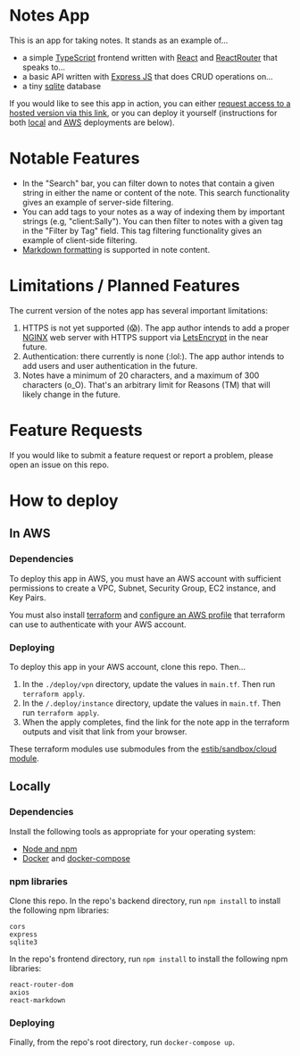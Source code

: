 
# Notes App

This is an app for taking notes. It stands as an example of...

- a simple [TypeScript](https://www.typescriptlang.org/) frontend written with [React](https://react.dev/) and [ReactRouter](https://reactrouter.com/en/main) that speaks to...
- a basic API written with [Express JS](https://expressjs.com/) that does CRUD operations on...
- a tiny [sqlite](https://www.sqlite.org/index.html) database

If you would like to see this app in action, you can either [request access to a hosted version via this link](https://forms.gle/S3TC22WzP7RFiAH27), or you can deploy it yourself (instructions for both [local](#Locally) and [AWS](#In-AWS) deployments are below). 

# Notable Features

* In the "Search" bar, you can filter down to notes that contain a given string in either the name or content of the note. This search functionality gives an example of server-side filtering. 
* You can add tags to your notes as a way of indexing them by important strings (e.g, "client:Sally"). You can then filter to notes with a given tag in the "Filter by Tag" field. This tag filtering functionality gives an example of client-side filtering. 
* [Markdown formatting](https://commonmark.org/help/) is supported in note content. 

# Limitations / Planned Features

The current version of the notes app has several important limitations:

1. HTTPS is not yet supported (:scream:). The app author intends to add a proper [NGINX](https://www.nginx.com/) web server with HTTPS support via [LetsEncrypt](https://letsencrypt.org/) in the near future. 
2. Authentication: there currently is none (:lol:). The app author intends to add users and user authentication in the future. 
3. Notes have a minimum of 20 characters, and a maximum of 300 characters (o_O). That's an arbitrary limit for Reasons (TM) that will likely change in the future. 

# Feature Requests

If you would like to submit a feature request or report a problem, please open an issue on this repo. 

# How to deploy

## In AWS

### Dependencies

To deploy this app in AWS, you must have an AWS account with sufficient permissions to create a VPC, Subnet, Security Group, EC2 instance, and Key Pairs.

You must also install [terraform](https://developer.hashicorp.com/terraform/tutorials/aws-get-started/install-cli) and [configure an AWS profile](https://docs.aws.amazon.com/cli/latest/userguide/cli-chap-configure.html) that terraform can use to authenticate with your AWS account. 

### Deploying

To deploy this app in your AWS account, clone this repo. Then...

1. In the `./deploy/vpn` directory, update the values in `main.tf`. Then run `terraform apply`. 
3. In the `/.deploy/instance` directory, update the values in `main.tf`. Then run `terraform apply`. 
4. When the apply completes, find the link for the note app in the terraform outputs and visit that link from your browser. 

These terraform modules use submodules from the [estib/sandbox/cloud module](https://registry.terraform.io/modules/estib/sandbox/cloud/latest). 

## Locally

### Dependencies

Install the following tools as appropriate for your operating system:

- [Node and npm](https://docs.npmjs.com/downloading-and-installing-node-js-and-npm)
- [Docker](https://docs.docker.com/engine/install/) and [docker-compose](https://docs.docker.com/compose/install/)

### npm libraries

Clone this repo. In the repo's backend directory, run `npm install` to install the following npm libraries:

```
cors
express
sqlite3
```

In the repo's frontend directory, run `npm install` to install the following npm libraries:

```
react-router-dom 
axios
react-markdown
```

### Deploying

Finally, from the repo's root directory, run `docker-compose up`. 
